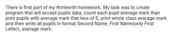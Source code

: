 There is first part of my thirteenth homework.
My task was to create program that will accept pupils data, count each pupil average mark than print pupils with average mark that less of 5, print whole class average mark and then write all pupils in format Second Name, First Name(only First Letter), average mark.